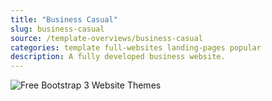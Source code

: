 ```yaml
---
title: "Business Casual"
slug: business-casual
source: /template-overviews/business-casual
categories: template full-websites landing-pages popular
description: A fully developed business website.
---
```


<img src="/assets/img/templates/business-casual.jpg" class="img-responsive" alt="Free Bootstrap 3 Website Themes">